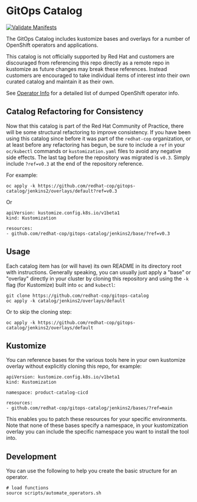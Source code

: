 # GitOps Catalog

[![Validate Manifests](https://github.com/redhat-cop/gitops-catalog/actions/workflows/validate-manifests.yaml/badge.svg)](https://github.com/redhat-cop/gitops-catalog/actions/workflows/validate-manifests.yaml)

The GitOps Catalog includes kustomize bases and overlays for a number of OpenShift operators and applications.

This catalog is not officially supported by Red Hat and customers are discouraged from referencing this repo directly as a remote repo in kustomize as future changes may break these references. Instead customers are encouraged to take individual items of interest into their own curated catalog and maintain it as their own.

See [Operator Info](operator_info.txt) for a detailed list of dumped OpenShift operator info.

## Catalog Refactoring for Consistency

Now that this catalog is part of the Red Hat Community of Practice, there will be some structural refactoring to improve consistency.  If you have been using this catalog since before it was part of the `redhat-cop` organization, or at least before any refactoring has begun, be sure to include a `ref` in your `oc/kubectl` commands or `kustomization.yaml` files to avoid any negative side effects.  The last tag before the repository was migrated is `v0.3`.  Simply include `?ref=v0.3` at the end of the repository reference.  

For example:

```
oc apply -k https://github.com/redhat-cop/gitops-catalog/jenkins2/overlays/default?ref=v0.3
```

Or

```
apiVersion: kustomize.config.k8s.io/v1beta1
kind: Kustomization

resources:
- github.com/redhat-cop/gitops-catalog/jenkins2/base/?ref=v0.3
```

## Usage

Each catalog item has (or will have) its own README in its directory root with instructions.  Generally speaking, you can usually just apply a "base" or "overlay" directly in your cluster by cloning this repository and using the `-k` flag (for Kustomize) built into `oc` and `kubectl`:

```
git clone https://github.com/redhat-cop/gitops-catalog
oc apply -k catalog/jenkins2/overlays/default
```

Or to skip the cloning step:

```
oc apply -k https://github.com/redhat-cop/gitops-catalog/jenkins2/overlays/default
```

## Kustomize

You can reference bases for the various tools here in your own kustomize overlay without explicitly cloning this repo, for example:

```
apiVersion: kustomize.config.k8s.io/v1beta1
kind: Kustomization

namespace: product-catalog-cicd

resources:
- github.com/redhat-cop/gitops-catalog/jenkins2/bases/?ref=main
```

This enables you to patch these resources for your specific environments. Note that none of these bases specify a namespace, in your kustomization
overlay you can include the specific namespace you want to install the tool into.

## Development

You can use the following to help you create the basic structure for an operator.

```
# load functions
source scripts/automate_operators.sh
```
